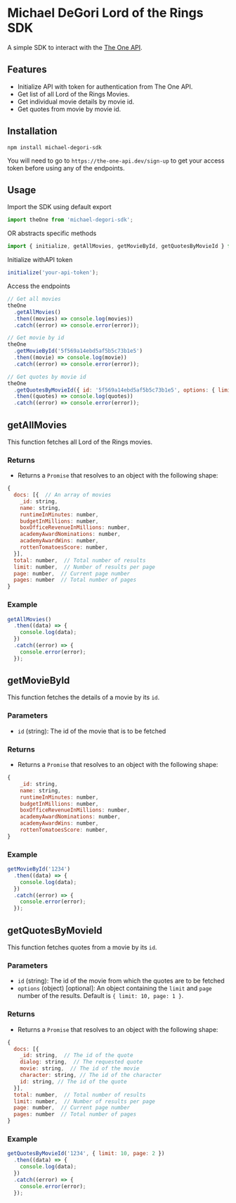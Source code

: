 # Michael DeGori Lord of the Rings SDK

A simple SDK to interact with the [The One API](https://the-one-api.dev/v2).

## Features

- Initialize API with token for authentication from The One API.
- Get list of all Lord of the Rings Movies.
- Get individual movie details by movie id.
- Get quotes from movie by movie id.

## Installation

```
npm install michael-degori-sdk
```

You will need to go to `https://the-one-api.dev/sign-up` to get your access token before using any of the endpoints.

## Usage

Import the SDK using default export

```javascript
import theOne from 'michael-degori-sdk';
```

OR abstracts specific methods

```javascript
import { initialize, getAllMovies, getMovieById, getQuotesByMovieId } from 'michael-degori-sdk';
```

Initialize withAPI token

```javascript
initialize('your-api-token');
```

Access the endpoints

```javascript
// Get all movies
theOne
  .getAllMovies()
  .then((movies) => console.log(movies))
  .catch((error) => console.error(error));

// Get movie by id
theOne
  .getMovieById('5f569a14ebd5af5b5c73b1e5')
  .then((movie) => console.log(movie))
  .catch((error) => console.error(error));

// Get quotes by movie id
theOne
  .getQuotesByMovieId({ id: '5f569a14ebd5af5b5c73b1e5', options: { limit: 10, page: 1 } })
  .then((quotes) => console.log(quotes))
  .catch((error) => console.error(error));
```

## getAllMovies

This function fetches all Lord of the Rings movies.

### Returns

- Returns a `Promise` that resolves to an object with the following shape:

```javascript
{
  docs: [{  // An array of movies
    _id: string,
    name: string,
    runtimeInMinutes: number,
    budgetInMillions: number,
    boxOfficeRevenueInMillions: number,
    academyAwardNominations: number,
    academyAwardWins: number,
    rottenTomatoesScore: number,
  }],
  total: number,  // Total number of results
  limit: number,  // Number of results per page
  page: number,  // Current page number
  pages: number  // Total number of pages
}
```

### Example

```javascript
getAllMovies()
  .then((data) => {
    console.log(data);
  })
  .catch((error) => {
    console.error(error);
  });
```

## getMovieById

This function fetches the details of a movie by its `id`.

### Parameters

- `id` (string): The id of the movie that is to be fetched

### Returns

- Returns a `Promise` that resolves to an object with the following shape:

```javascript
{
    _id: string,
    name: string,
    runtimeInMinutes: number,
    budgetInMillions: number,
    boxOfficeRevenueInMillions: number,
    academyAwardNominations: number,
    academyAwardWins: number,
    rottenTomatoesScore: number,
}
```

### Example

```javascript
getMovieById('1234')
  .then((data) => {
    console.log(data);
  })
  .catch((error) => {
    console.error(error);
  });
```

## getQuotesByMovieId

This function fetches quotes from a movie by its `id`.

### Parameters

- `id` (string): The id of the movie from which the quotes are to be fetched
- `options` (object) [optional]: An object containing the `limit` and `page` number of the results. Default is `{ limit: 10, page: 1 }`.

### Returns

- Returns a `Promise` that resolves to an object with the following shape:

```javascript
{
  docs: [{
    _id: string,  // The id of the quote
    dialog: string,  // The requested quote
    movie: string,  // The id of the movie
    character: string, // The id of the character
    id: string, // The id of the quote
  }],
  total: number,  // Total number of results
  limit: number,  // Number of results per page
  page: number,  // Current page number
  pages: number  // Total number of pages
}
```

### Example

```javascript
getQuotesByMovieId('1234', { limit: 10, page: 2 })
  .then((data) => {
    console.log(data);
  })
  .catch((error) => {
    console.error(error);
  });
```
